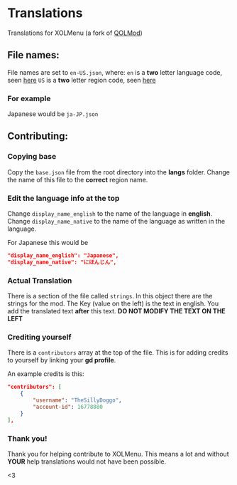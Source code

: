 # Translations
Translations for XOLMenu (a fork of [QOLMod](https://github.com/TheSillyDoggo/GeodeMenu/))

## File names:
File names are set to `en-US.json`, where:
`en` is a **two** letter language code, seen [here](https://en.wikipedia.org/wiki/List_of_ISO_639_language_codes)
`US` is a **two** letter region code, seen [here](https://en.wikipedia.org/wiki/List_of_ISO_3166_country_codes)

### For example
Japanese would be `ja-JP.json`

## Contributing:

### Copying base
Copy the `base.json` file from the root directory into the **langs** folder.
Change the name of this file to the **correct** region name.

### Edit the language info at the top
Change `display_name_english` to the name of the language in **english**.
Change `display_name_native` to the name of the language as written in the language.

For Japanese this would be
```json
"display_name_english": "Japanese",
"display_name_native": "にほんじん",
```

### Actual Translation
There is a section of the file called `strings`.
In this object there are the strings for the mod.
The Key (value on the left) is the text in english.
You add the translated text **after** this text.
**DO NOT MODIFY THE TEXT ON THE LEFT**

### Crediting yourself
There is a `contributors` array at the top of the file.
This is for adding credits to yourself by linking your **gd profile**.

An example credits is this:
```json
"contributors": [
    {
        "username": "TheSillyDoggo",
        "account-id": 16778880
    }
],
```

### Thank you!
Thank you for helping contribute to XOLMenu.
This means a lot and without **YOUR** help translations would not have been possible.

<3
